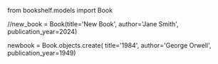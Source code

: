 from bookshelf.models import Book

//new_book = Book(title='New Book', author='Jane Smith', publication_year=2024)

newbook = Book.objects.create(
    title='1984', author='George Orwell', publication_year=1949)


